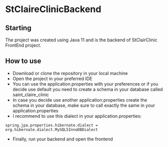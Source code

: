 # StClaireClinicBackend

## Starting
The project was created using Java 11 and is the backend of StClairClinic FrontEnd project.

## How to use
* Download or clone the repository in your local machine
* Open the project in your preferred IDE
* You can use the application.properties with your preferences or if you decide use default you need to create a schema in your database called saint_claire_clinic 
* In case you decide use another application.properties create the schema in your database, make sure to call exactly the same in your application.properties
* I recommend to use this dialect in your application.properties:
```
spring.jpa.properties.hibernate.dialect = org.hibernate.dialect.MySQL5InnoDBDialect
```
* Finally, run your backend and open the frontend